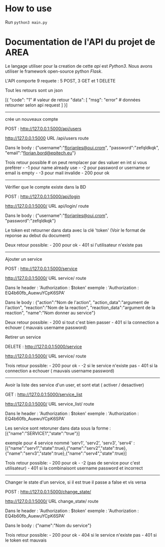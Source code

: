 How to use
=========

Run `python3 main.py`


Documentation de l'API du projet de AREA
======

Le langage utiliser pour la creation de cette _api_ est _Python3_.
Nous avons utiliser le framework open-source python _Flask_.

L'API comporte 9 requete : 5 POST, 3 GET et 1 DELETE

Tout les retours sont un json

[{
    "code": "1"          # valeur de retour
    "data": [
        "msg": "error"
        # données retourner selon api request
    ]
}]

-------------------------------------------------------------------------------------

crée un nouveaux compte

POST	:	http://127.0.0.1:5000/api/users

http://127.0.0.1:5000       URL
/api/users				route

Dans le body : {"username":"florianles@oui.crom",
				"password":"zefqldkqk",
				"email":"florian.bord@epitech.eu"}


Trois retour possible # on peut remplacer par des valuer en int si vous preférer
	- -1 pour name already use
	- -2 pour password or username or email is empty
	- -3 pour mail invalide
	- 200 pour ok

-------------------------------------------------------------------------------------

Vérifier que le compte existe dans la BD

POST	:	http://127.0.0.1:5000/api/login

http://127.0.0.1:5000/		URL
api/login/						route

Dans le body : {"username":"florianles@oui.crom",
				"password":"zefqldkqk"}

Le token est retourner dans data avec la clé 'token' (Voir le format de reponse au debut du document)

Deux retour possible:
	- 200 pour ok
	- 401 si l'utilisateur n'existe pas

-------------------------------------------------------------------------------------

Ajouter un service

POST	:	http://127.0.0.1:5000/service

http://127.0.0.1:5000/		URL
service/					route

Dans le header : 'Authorization : $token'
exemple : 'Authorization : EQ4b60fb_AuewuYCpK6SPA'

Dans le body : {"action":"Nom de l'action",
				"action_data":"argument de l'action",
				"reaction":"Nom de la reaction",
				"reaction_data":"argument de la reaction",
				"name":"Nom donner au service"}

Deux retour possible:
	- 200 		si tout c'est bien passer
	- 401		si la connection a echouer ( mauvais username password)

Retirer un service

DELETE	:	http://127.0.0.1:5000/service

http://127.0.0.1:5000/		URL
service/					route

Trois retour possible:
	- 200		pour ok
	- -2	si le service n'existe pas
	- 401	si la connection a echouer ( mauvais username password)

-------------------------------------------------------------------------------------

Avoir la liste des service d'un user, et sont etat ( activer / desactiver)

GET	:	http://127.0.0.1:5000/service_list

http://127.0.0.1:5000/		URL
service_list/				route

Dans le header : 'Authorization : $token'
exemple : 'Authorization : EQ4b60fb_AuewuYCpK6SPA'

Les service sont retoruner dans data sous la forme : [{"name":"SERVICE1","state":"true"}]

exemple pour 4 service nommé 'serv1', 'serv2', 'serv3', 'serv4' :
	[{"name":"serv1","state":true},{"name":"serv2","state":true},{"name":"serv3","state":true},{"name":"serv4","state":true}]

Trois retour possible:
	- 200 pour ok
	- -2		(pas de service pour c'est utilisateur)
	- 401		si la combinaisont username password et incorrect

-------------------------------------------------------------------------------------

Changer le state d'un service, si il est true il passe a false et vis versa

POST	:	http://127.0.0.1:5000/change_state/

http://127.0.0.1:5000/		URL
change_state/				route

Dans le header : 'Authorization : $token'
exemple : 'Authorization : EQ4b60fb_AuewuYCpK6SPA'

Dans le body : {"name":"Nom du service"}

Trois retour possible:
	- 200		pour ok
	- 404	si le service n'existe pas
	- 401	si le token est mauvais
